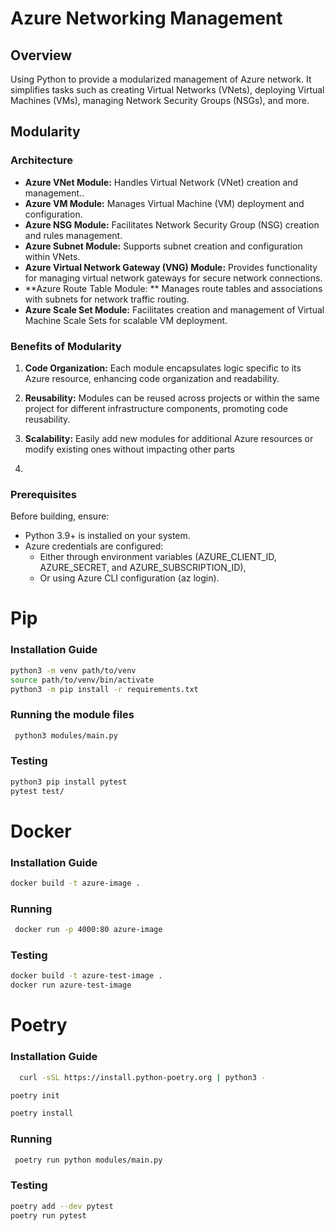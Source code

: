 # Azure Networking Management

## Overview

Using Python to provide a modularized management of Azure network. It simplifies tasks such as creating Virtual Networks (VNets), deploying Virtual Machines (VMs), managing Network Security Groups (NSGs), and more.

## Modularity

### Architecture
- **Azure VNet Module:** Handles Virtual Network (VNet) creation and management..
- **Azure VM Module:** Manages Virtual Machine (VM) deployment and configuration.
- **Azure NSG Module:** Facilitates Network Security Group (NSG) creation and rules management.
- **Azure Subnet Module:** Supports subnet creation and configuration within VNets.
- **Azure Virtual Network Gateway (VNG) Module:** Provides functionality for managing virtual network gateways for secure network connections.
- **Azure Route Table Module: ** Manages route tables and associations with subnets for network traffic routing.
- **Azure Scale Set Module:** Facilitates creation and management of Virtual Machine Scale Sets for scalable VM deployment.

### Benefits of Modularity

1. **Code Organization:** Each module encapsulates logic specific to its Azure resource, enhancing code organization and readability.

2. **Reusability:** Modules can be reused across projects or within the same project for different infrastructure components, promoting code reusability.

3. **Scalability:** Easily add new modules for additional Azure resources or modify existing ones without impacting other parts
4. 
### Prerequisites

Before building, ensure:
- Python 3.9+ is installed on your system.
- Azure credentials are configured:
  - Either through environment variables (AZURE_CLIENT_ID, AZURE_SECRET, and AZURE_SUBSCRIPTION_ID),
  - Or using Azure CLI configuration (az login).
    
# Pip
### Installation Guide 
   ```bash
   python3 -m venv path/to/venv
source path/to/venv/bin/activate
python3 -m pip install -r requirements.txt
   ```
### Running the module files
  ```bash
   python3 modules/main.py
```
### Testing 
   ```bash
   python3 pip install pytest
   pytest test/

   ```

# Docker
### Installation Guide 
  ```bash
docker build -t azure-image .
```

### Running 
  ```bash
   docker run -p 4000:80 azure-image
```

### Testing 
   ```bash
   docker build -t azure-test-image .
   docker run azure-test-image
   ```

# Poetry
### Installation Guide 
 ```bash
   curl -sSL https://install.python-poetry.org | python3 -
```

  ```bash
poetry init
```
  ```bash
poetry install
```
### Running 
  ```bash
   poetry run python modules/main.py
```

### Testing 
   ```bash
   poetry add --dev pytest
   poetry run pytest
   ```
   
